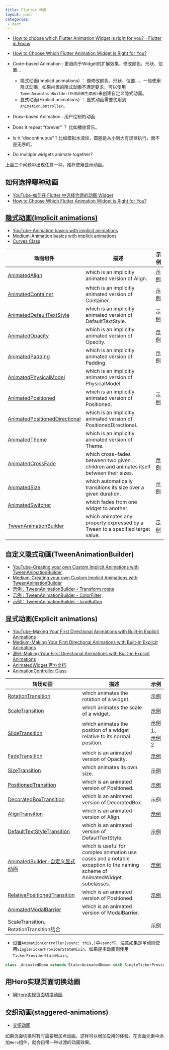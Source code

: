 ```yaml
---
title: Flutter 动画
layout: post
categories:
 - dart
---
```


* [How to choose which Flutter Animation Widget is right for you? - Flutter in Focus](https://flutter.cn/docs/development/ui/animations)
* [How to Choose Which Flutter Animation Widget is Right for You?](https://medium.com/flutter/how-to-choose-which-flutter-animation-widget-is-right-for-you-79ecfb7e72b5)

* Code-based Animation : 更趋向于Widget的扩展效果，修改颜色、形状、位置...
  * 隐式动画(Implicit animations) ： 像修改颜色、形状、位置...，一般使用隐式动画，如果内置的隐式动画不满足要求，可以使用`TweenAnimationBuilder(补间动画生成器)`来创建自定义隐式动画。
  * 显式动画(Explicit animations) ： 显式动画需要使用到`AnimationController`。
* Draw-based Animation : 用户绘制的动画

* Does it repeat “forever” ？ 比如播放音乐。
* Is it “discontinuous”？比如模拟水波纹，圆圈是从小到大有规律执行，而不是无序的。
* Do multiple widgets animate together?

上面三个问题中出现任意一种，推荐使用显示动画。










<!-- ==================================================================================================== -->










## 如何选择哪种动画

* [YouTube-如何在 Flutter 中选择合适的动画 Widget](https://www.youtube.com/watch?v=GXIJJkq_H8g)
* [How to Choose Which Flutter Animation Widget is Right for You?](https://medium.com/flutter/how-to-choose-which-flutter-animation-widget-is-right-for-you-79ecfb7e72b5)











<!-- ==================================================================================================== -->










## [隐式动画(Implicit animations)](https://api.flutter.dev/flutter/widgets/ImplicitlyAnimatedWidget-class.html)

* [YouTube-Animation basics with implicit animations](https://www.youtube.com/watch?v=IVTjpW3W33s&list=PLjxrf2q8roU2v6UqYlt_KPaXlnjbYySua&index=1)
* [Medium-Animation basics with implicit animations](https://medium.com/flutter/flutter-animation-basics-with-implicit-animations-95db481c5916)
* [Curves Class](https://api.flutter.dev/flutter/animation/Curves-class.html)

| 动画组件 | 描述 | 示例 |
| --- | --- | --- |
| [AnimatedAlign](https://api.flutter.dev/flutter/widgets/AnimatedAlign-class.html) | which is an implicitly animated version of Align.|  [示例](https://codepen.io/samlau7245/pen/zYvLopR) |
| [AnimatedContainer](https://api.flutter.dev/flutter/widgets/AnimatedContainer-class.html) | which is an implicitly animated version of Container.|  [示例](https://codepen.io/samlau7245/pen/VwvBmZB) |
| [AnimatedDefaultTextStyle](https://api.flutter.dev/flutter/widgets/AnimatedDefaultTextStyle-class.html) | which is an implicitly animated version of DefaultTextStyle.|  [示例](https://codepen.io/samlau7245/pen/KKdBNeW) |
| [AnimatedOpacity](https://api.flutter.dev/flutter/widgets/AnimatedOpacity-class.html) | which is an implicitly animated version of Opacity.|  [示例](https://codepen.io/samlau7245/pen/rNOrWZJ) |
| [AnimatedPadding](https://api.flutter.dev/flutter/widgets/AnimatedPadding-class.html) | which is an implicitly animated version of Padding.|  [示例](https://codepen.io/samlau7245/pen/MWaBbPE) |
| [AnimatedPhysicalModel](https://api.flutter.dev/flutter/widgets/AnimatedPhysicalModel-class.html) | which is an implicitly animated version of PhysicalModel.|   |
| [AnimatedPositioned](https://api.flutter.dev/flutter/widgets/AnimatedPositioned-class.html) | which is an implicitly animated version of Positioned.|  [示例](https://codepen.io/samlau7245/pen/mdejOoy) |
| [AnimatedPositionedDirectional](https://api.flutter.dev/flutter/widgets/AnimatedPositionedDirectional-class.html) | which is an implicitly animated version of PositionedDirectional.|   |
| [AnimatedTheme](https://api.flutter.dev/flutter/widgets/AnimatedTheme-class.html) | which is an implicitly animated version of Theme.|   |
| [AnimatedCrossFade](https://api.flutter.dev/flutter/widgets/AnimatedCrossFade-class.html) | which cross-fades between two given children and animates itself between their sizes.|  [示例](https://codepen.io/samlau7245/pen/OJywbYN) |
| [AnimatedSize](https://api.flutter.dev/flutter/widgets/AnimatedSize-class.html) | which automatically transitions its size over a given duration.|  [示例](https://codepen.io/samlau7245/pen/JjYBbgx) |
| [AnimatedSwitcher](https://api.flutter.dev/flutter/widgets/AnimatedSwitcher-class.html) | which fades from one widget to another.|   |
| [TweenAnimationBuilder](https://api.flutter.dev/flutter/widgets/TweenAnimationBuilder-class.html) | which animates any property expressed by a Tween to a specified target value.|  [示例](https://codepen.io/samlau7245/pen/qBOyREw) |










<!-- ==================================================================================================== -->










## 自定义隐式动画(TweenAnimationBuilder)

* [YouTube-Creating your own Custom Implicit Animations with TweenAnimationBuilder](https://www.youtube.com/watch?v=6KiPEqzJIKQ&feature=youtu.be)
* [Medium-Creating your own Custom Implicit Animations with TweenAnimationBuilder](https://medium.com/flutter/custom-implicit-animations-in-flutter-with-tweenanimationbuilder-c76540b47185)
* [示例：TweenAnimationBuilder - Transform.rotate](https://codepen.io/samlau7245/pen/WNQKRWK)
* [示例：TweenAnimationBuilder - ColorFilter](https://codepen.io/samlau7245/pen/oNjMZxB)
* [示例：TweenAnimationBuilder - IconButton](https://codepen.io/samlau7245/pen/dyYjvNR)










<!-- ==================================================================================================== -->










## 显式动画(Explicit animations)
* [YouTube-Making Your First Directional Animations with Built-in Explicit Animations](https://www.youtube.com/watch?v=CunyH6unILQ&list=PLjxrf2q8roU2v6UqYlt_KPaXlnjbYySua&index=3)
* [Medium-Making Your First Directional Animations with Built-in Explicit Animations](https://medium.com/flutter/directional-animations-with-built-in-explicit-animations-3e7c5e6fbbd7)
* [源码-Making Your First Directional Animations with Built-in Explicit Animations](https://codepen.io/samlau7245/pen/WNQKjZw)
* [AnimatedWidget 官方文档](https://api.flutter.dev/flutter/widgets/AnimatedWidget-class.html)
* [AnimationController Class](https://api.flutter.dev/flutter/animation/AnimationController-class.html)

| 转场动画 | 描述 | 示例|
| --- | --- | --- |
|[RotationTransition](https://api.flutter.dev/flutter/widgets/RotationTransition-class.html)|which animates the rotation of a widget.|[示例](https://codepen.io/samlau7245/pen/yLYqbMg)|
|[ScaleTransition](https://api.flutter.dev/flutter/widgets/ScaleTransition-class.html)|which animates the scale of a widget.|[示例](https://codepen.io/samlau7245/pen/XWmBgrB)|
|[SlideTransition](https://api.flutter.dev/flutter/widgets/SlideTransition-class.html)|which animates the position of a widget relative to its normal position.|[示例1](https://codepen.io/samlau7245/pen/mdejwmE)、[示例2](https://codepen.io/samlau7245/pen/dyYjzpW)|
|[FadeTransition](https://api.flutter.dev/flutter/widgets/FadeTransition-class.html)|which is an animated version of Opacity.|[示例](https://codepen.io/samlau7245/pen/BaoPdJG)|
|[SizeTransition](https://api.flutter.dev/flutter/widgets/SizeTransition-class.html)|which animates its own size.|[示例](https://codepen.io/samlau7245/pen/yLYqoGN)|
|[PositionedTransition](https://api.flutter.dev/flutter/widgets/PositionedTransition-class.html)|which is an animated version of Positioned.|[示例](https://codepen.io/samlau7245/pen/JjYBrKp)|
|[DecoratedBoxTransition](https://api.flutter.dev/flutter/widgets/DecoratedBoxTransition-class.html)|which is an animated version of DecoratedBox.|[示例](https://codepen.io/samlau7245/pen/QWjBqVG)|
|[AlignTransition](https://api.flutter.dev/flutter/widgets/AlignTransition-class.html)|which is an animated version of Align.|[示例](https://codepen.io/samlau7245/pen/xxwJXMy)|
|[DefaultTextStyleTransition](https://api.flutter.dev/flutter/widgets/DefaultTextStyleTransition-class.html)|which is an animated version of DefaultTextStyle.|[示例](https://codepen.io/samlau7245/pen/rNOrGgv)|
|[AnimatedBuilder-自定义显式动画](https://api.flutter.dev/flutter/widgets/AnimatedBuilder-class.html)| which is useful for complex animation use cases and a notable exception to the naming scheme of AnimatedWidget subclasses.|[示例](https://codepen.io/samlau7245/pen/OJywOqO)|
|[RelativePositionedTransition](https://api.flutter.dev/flutter/widgets/RelativePositionedTransition-class.html)|  which is an animated version of Positioned.|[示例](https://codepen.io/samlau7245/pen/vYNaWWG)|
|[AnimatedModalBarrier](https://api.flutter.dev/flutter/widgets/AnimatedModalBarrier-class.html)|  which is an animated version of ModalBarrier.||
|ScaleTransition、RotationTransition结合||[示例](https://codepen.io/samlau7245/pen/JjYBJYV)|

* 设置`AnimationController(vsync: this,)`中`vsync`时，注意如果是单动则使用`SingleTickerProviderStateMixin`，如果是多动画则使用`TickerProviderStateMixin`。

```dart
class _AnimatedDemo extends State<AnimatedDemo> with SingleTickerProviderStateMixin {}
```










<!-- ==================================================================================================== -->











## 用Hero实现页面切换动画
* [用Hero实现页面切换动画](https://flutter.cn/docs/development/ui/animations/hero-animations)

## 交织动画(staggered-animations)
* [交织动画](https://flutter.cn/docs/development/ui/animations/staggered-animations)

如果页面切换时有时需要增加点动画，这样可以增加应用的体验。在页面元素中添加`Hero`组件，就会自带一种过渡的动画效果。